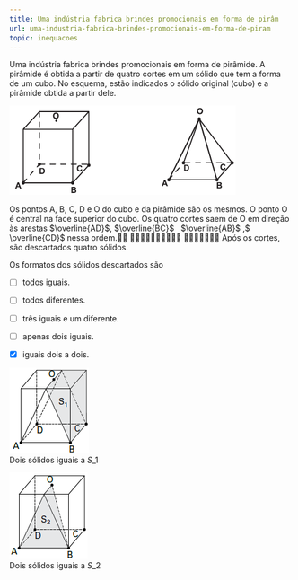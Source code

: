 ```yaml
---
title: Uma indústria fabrica brindes promocionais em forma de pirâm
url: uma-industria-fabrica-brindes-promocionais-em-forma-de-piram
topic: inequacoes
---
```



Uma indústria fabrica brindes promocionais em forma de pirâmide. A pirâmide é obtida a partir de quatro cortes em um sólido que tem a forma de um cubo. No esquema, estão indicados o sólido original (cubo) e a pirâmide obtida a partir dele.

![](9d56984c-0c28-15a3-cdae-5d327570e38e.png)

Os pontos A, B, C, D e O do cubo e da pirâmide são os mesmos. O ponto O é central na face superior do cubo. Os quatro cortes saem de O em direção às arestas $\overline{AD}$, $​​​​\overline{BC}$   $​​​​\overline{AB}$ ,$​​​​\overline{CD}$ nessa ordem.   Após os cortes, são descartados quatro sólidos.

Os formatos dos sólidos descartados são



- [ ] todos iguais.
- [ ] todos diferentes.
- [ ] três iguais e um diferente.
- [ ] apenas dois iguais.
- [x] iguais dois a dois.


![](ce414ecf-5f07-a544-3759-086d74f02031.png)\
Dois sólidos iguais a $S\_1$

![](0c941db6-2656-3bac-b70f-e1d760fa57ba.png)\
Dois sólidos iguais a $S\_2$
